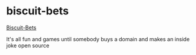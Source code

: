 # biscuit-bets

[Biscuit-Bets](https://biscuit-bets.com)

It's all fun and games until somebody buys a domain and makes an inside joke open source
